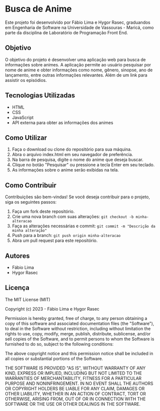 # Busca de Anime

Este projeto foi desenvolvido por Fábio Lima e Hygor Rasec, graduandos em Engenharia de Software na Universidade de Vassouras - Maricá, como parte da disciplina de Laboratório de Programação Front End.

## Objetivo

O objetivo do projeto é desenvolver uma aplicação web para busca de informações sobre animes. A aplicação permite ao usuário pesquisar por nome de anime e obter informações como nome, gênero, sinopse, ano de lançamento, entre outras informações relevantes. Além de um link para assistir os episódios.

## Tecnologias Utilizadas

- HTML
- CSS
- JavaScript
- API externa para obter as informações dos animes

## Como Utilizar

1. Faça o download ou clone do repositório para sua máquina.
2. Abra o arquivo index.html em seu navegador de preferência.
3. Na barra de pesquisa, digite o nome do anime que deseja buscar.
4. Clique no botão "Pesquisar" ou pressione a tecla Enter em seu teclado.
5. As informações sobre o anime serão exibidas na tela.

## Como Contribuir

Contribuições são bem-vindas! Se você deseja contribuir para o projeto, siga os seguintes passos:

1. Faça um fork deste repositório.
2. Crie uma nova branch com suas alterações: `git checkout -b minha-alteracao`
3. Faça as alterações necessárias e commit: `git commit -m "Descrição da minha alteração"`
4. Push para a branch: `git push origin minha-alteracao`
5. Abra um pull request para este repositório.

## Autores

- Fábio Lima
- Hygor Rasec

## Licença

The MIT License (MIT)

Copyright (c) 2023 - Fábio Lima e Hygor Rasec

Permission is hereby granted, free of charge, to any person obtaining a copy
of this software and associated documentation files (the "Software"), to deal
in the Software without restriction, including without limitation the rights
to use, copy, modify, merge, publish, distribute, sublicense, and/or sell
copies of the Software, and to permit persons to whom the Software is
furnished to do so, subject to the following conditions:

The above copyright notice and this permission notice shall be included in
all copies or substantial portions of the Software.

THE SOFTWARE IS PROVIDED "AS IS", WITHOUT WARRANTY OF ANY KIND, EXPRESS OR
IMPLIED, INCLUDING BUT NOT LIMITED TO THE WARRANTIES OF MERCHANTABILITY,
FITNESS FOR A PARTICULAR PURPOSE AND NONINFRINGEMENT. IN NO EVENT SHALL THE
AUTHORS OR COPYRIGHT HOLDERS BE LIABLE FOR ANY CLAIM, DAMAGES OR OTHER
LIABILITY, WHETHER IN AN ACTION OF CONTRACT, TORT OR OTHERWISE, ARISING FROM,
OUT OF OR IN CONNECTION WITH THE SOFTWARE OR THE USE OR OTHER DEALINGS IN
THE SOFTWARE.
